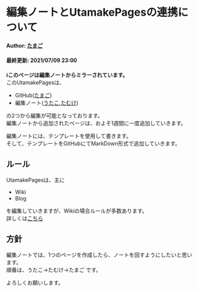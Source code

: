 # 編集ノートとUtamakePagesの連携について
#### Author: [たまご](/wiki/author/tamagoes)  
#### 最終更新: 2021/07/09 23:00

**ℹ︎このページは編集ノートからミラーされています。**  
このUtamakePagesは、
 - GitHub([たまご](/wiki/author/tamagoes))
 - 編集ノート([うたこ](/wiki/author/utako),[たむけ](/wiki/author/tamuke))

の2つから編集が可能となっております。  
編集ノートから追加されたページは、およそ1週間に一度追加していきます。

編集ノートには、テンプレートを使用して書きます。  
そして、テンプレートをGitHubにてMarkDown形式で追加していきます。

## ルール
UtamakePagesは、主に
 - Wiki
 - Blog

を編集していきますが、Wikiの場合ルールが多数あります。  
詳しくは[こちら](/wiki/important/wiki-rules)

## 方針
編集ノートでは、1つのページを作成したら、ノートを回すようにしたいと思います。  
順番は、うたこ→たむけ→たまご です。

よろしくお願いします。
